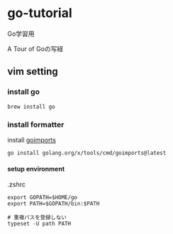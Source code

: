 # go-tutorial

Go学習用

A Tour of Goの写経

## vim setting

### install go

```
brew install go
```

### install formatter

install [goimports](https://pkg.go.dev/golang.org/x/tools/cmd/goimports)

```
go install golang.org/x/tools/cmd/goimports@latest
```

#### setup environment

.zshrc

```
export GOPATH=$HOME/go
export PATH=$GOPATH/bin:$PATH

# 重複パスを登録しない
typeset -U path PATH
```
